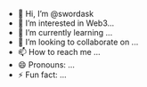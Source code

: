 - 👋 Hi, I’m @swordask
- 👀 I’m interested in Web3...
- 🌱 I’m currently learning ...
- 💞️ I’m looking to collaborate on ...
- 📫 How to reach me ...
- 😄 Pronouns: ...
- ⚡ Fun fact: ...

<!---
swordask/swordask is a ✨ special ✨ repository because its `README.md` (this file) appears on your GitHub profile.
You can click the Preview link to take a look at your changes.
--->
